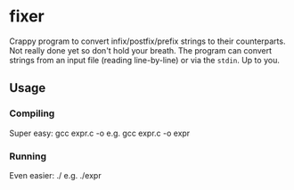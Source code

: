 fixer
=====

Crappy program to convert infix/postfix/prefix strings to their counterparts. Not really done yet so don't hold your breath. The program can convert strings from an input file (reading line-by-line) or via the `stdin`. Up to you.

Usage
-----

### Compiling

Super easy:
    gcc expr.c -o <output filename>
e.g.
    gcc expr.c -o expr

### Running

Even easier:
    ./<output filename>
e.g.
    ./expr

